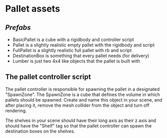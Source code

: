 # Pallet assets

## *Prefabs*
 - BasicPallet is a cube with a rigidbody and controller script
 - Pallet is a slightly realistic empty pallet with the rigidbody and script
 - FullPallet is a slightly realistic full pallet with rb and script
 - DestinationBox is something that every pallet needs (for delivery)
 - Lumber is just two 4x4 like objects that the pallet is built with

## The pallet controller script
The pallet controller is responsible for spawning the pallet in a designated "SpawnZone". The SpawnZone is a cube that defines the volume in which pallets should be spawned. Create and name this object in your scene, and after placing it, remove the mesh collider from the object and turn off rendering.

The shelves in your scene should have their long axis as their z axis and should have the "Shelf" tag so that the pallet controller can spawn the destination boxes on the shelves.
